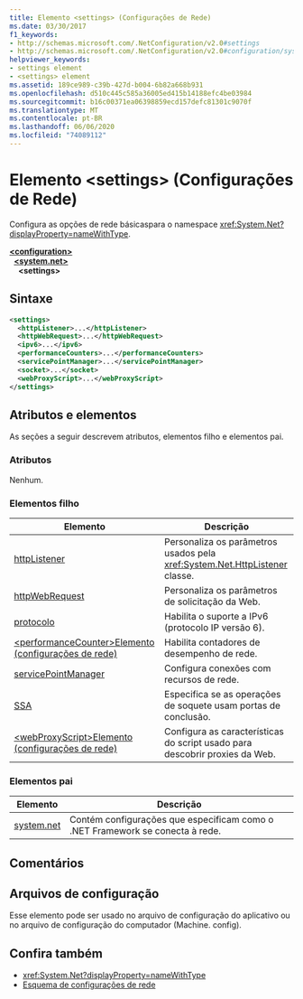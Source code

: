 ```yaml
---
title: Elemento <settings> (Configurações de Rede)
ms.date: 03/30/2017
f1_keywords:
- http://schemas.microsoft.com/.NetConfiguration/v2.0#settings
- http://schemas.microsoft.com/.NetConfiguration/v2.0#configuration/system.net/settings
helpviewer_keywords:
- settings element
- <settings> element
ms.assetid: 189ce989-c39b-427d-b004-6b82a668b931
ms.openlocfilehash: d510c445c585a36005ed415b14188efc4be03984
ms.sourcegitcommit: b16c00371ea06398859ecd157defc81301c9070f
ms.translationtype: MT
ms.contentlocale: pt-BR
ms.lasthandoff: 06/06/2020
ms.locfileid: "74089112"
---
```

# <a name="settings-element-network-settings"></a>Elemento \<settings> (Configurações de Rede)
Configura as opções de rede básicaspara o namespace <xref:System.Net?displayProperty=nameWithType>.  

[**\<configuration>**](../configuration-element.md)\
&nbsp;&nbsp;[**\<system.net>**](system-net-element-network-settings.md)\
&nbsp;&nbsp;&nbsp;&nbsp;**\<settings>**

## <a name="syntax"></a>Sintaxe  
  
```xml  
<settings>  
  <httpListener>...</httpListener>  
  <httpWebRequest>...</httpWebRequest>  
  <ipv6>...</ipv6>  
  <performanceCounters>...</performanceCounters>  
  <servicePointManager>...</servicePointManager>  
  <socket>...</socket>  
  <webProxyScript>...</webProxyScript>  
</settings>  
```  
  
## <a name="attributes-and-elements"></a>Atributos e elementos  
 As seções a seguir descrevem atributos, elementos filho e elementos pai.  
  
### <a name="attributes"></a>Atributos  
 Nenhum.  
  
### <a name="child-elements"></a>Elementos filho  
  
|Elemento|Descrição|  
|-------------|-----------------|  
|[httpListener](httplistener-element-network-settings.md)|Personaliza os parâmetros usados pela <xref:System.Net.HttpListener> classe.|  
|[httpWebRequest](httpwebrequest-element-network-settings.md)|Personaliza os parâmetros de solicitação da Web.|  
|[protocolo](ipv6-element-network-settings.md)|Habilita o suporte a IPv6 (protocolo IP versão 6).|  
|[\<performanceCounter>Elemento (configurações de rede)](performancecounter-element-network-settings.md)|Habilita contadores de desempenho de rede.|  
|[servicePointManager](servicepointmanager-element-network-settings.md)|Configura conexões com recursos de rede.|  
|[SSA](socket-element-network-settings.md)|Especifica se as operações de soquete usam portas de conclusão.|  
|[\<webProxyScript>Elemento (configurações de rede)](webproxyscript-element-network-settings.md)|Configura as características do script usado para descobrir proxies da Web.|  
  
### <a name="parent-elements"></a>Elementos pai  
  
|Elemento|Descrição|  
|-------------|-----------------|  
|[system.net](system-net-element-network-settings.md)|Contém configurações que especificam como o .NET Framework se conecta à rede.|  
  
## <a name="remarks"></a>Comentários  
  
## <a name="configuration-files"></a>Arquivos de configuração  
 Esse elemento pode ser usado no arquivo de configuração do aplicativo ou no arquivo de configuração do computador (Machine. config).  
  
## <a name="see-also"></a>Confira também

- <xref:System.Net?displayProperty=nameWithType>
- [Esquema de configurações de rede](index.md)
